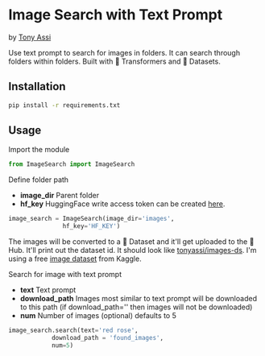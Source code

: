 # Image Search with Text Prompt
by [Tony Assi](https://www.tonyassi.com/)

Use text prompt to search for images in folders. It can search through folders within folders. Built with 🤗 Transformers and 🤗 Datasets.

## Installation
```bash
pip install -r requirements.txt
```

## Usage
Import the module
```python
from ImageSearch import ImageSearch
```
Define folder path
- **image_dir** Parent folder
- **hf_key** HuggingFace write access token can be created [here](https://huggingface.co/settings/tokens).
```python
image_search = ImageSearch(image_dir='images',
			   hf_key='HF_KEY')
```
The images will be converted to a 🤗 Dataset and it'll get uploaded to the 🤗 Hub. It'll print out the dataset id. It should look like [tonyassi/images-ds](https://huggingface.co/datasets/tonyassi/images-ds). I'm using a free [image dataset](https://www.kaggle.com/datasets/pavansanagapati/images-dataset?resource=download) from Kaggle.

Search for image with text prompt
- **text** Text prompt
- **download_path** Images most similar to text prompt will be downloaded to this path (if download_path='' then images will not be downloaded)
- **num** Number of images (optional) defaults to 5
```python
image_search.search(text='red rose',
		    download_path = 'found_images',
		    num=5)
```

